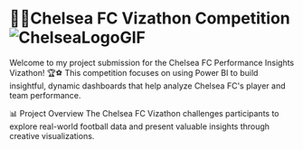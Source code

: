 # 🩵💙Chelsea FC Vizathon Competition ![ChelseaLogoGIF](https://github.com/user-attachments/assets/9495d426-4371-4997-8a62-37bedabfc475)


Welcome to my project submission for the Chelsea FC Performance Insights Vizathon! 🏆⚽
This competition focuses on using Power BI to build insightful, dynamic dashboards that help analyze Chelsea FC's player and team performance.

📊 Project Overview
The Chelsea FC Vizathon challenges participants to explore real-world football data and present valuable insights through creative visualizations.
